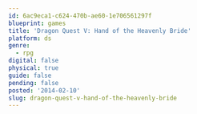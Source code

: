 ```yaml
---
id: 6ac9eca1-c624-470b-ae60-1e706561297f
blueprint: games
title: 'Dragon Quest V: Hand of the Heavenly Bride'
platform: ds
genre:
  - rpg
digital: false
physical: true
guide: false
pending: false
posted: '2014-02-10'
slug: dragon-quest-v-hand-of-the-heavenly-bride
---
```

